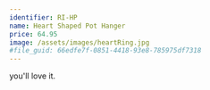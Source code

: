 ```yaml
---
identifier: RI-HP
name: Heart Shaped Pot Hanger
price: 64.95
image: /assets/images/heartRing.jpg
#file_guid: 66edfe7f-0851-4418-93e8-785975df7318
---
```

you'll love it.
